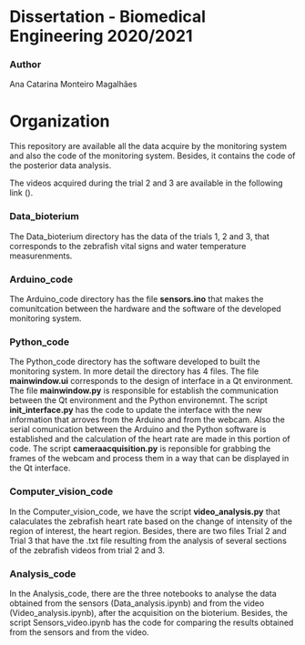 # Dissertation - Biomedical Engineering 2020/2021
### Author 
Ana Catarina Monteiro Magalhães

# Organization 
This repository are available all the data acquire by the monitoring system and also the code of the monitoring system. Besides, it contains the code of the posterior data analysis.

The videos acquired during the trial 2 and 3 are available in the following link ().

### Data_bioterium
The Data_bioterium directory has the data of the trials 1, 2 and 3, that corresponds to the zebrafish vital signs and water temperature measurenments. 

### Arduino_code
The Arduino_code directory has the file **sensors.ino** that makes the comunitcation between the hardware and the software of the developed monitoring system. 

### Python_code
The Python_code directory has the software developed to built the monitoring system. In more detail the directory has 4 files. 
The file **mainwindow.ui** corresponds to the design of interface in a Qt environment. 
The file **mainwindow.py** is responsible for establish the communication between the Qt environment and the Python environemnt.
The script **init_interface.py** has the code to update the interface with the new information that arroves from the Arduino and from the webcam. Also the serial comunication between the Arduino and the Python software is established and the calculation of the heart rate are made in this portion of code.
The script **cameraacquisition.py** is reponsible for grabbing the frames of the webcam and process them in a way that can be displayed in the Qt interface.

### Computer_vision_code
In the Computer_vision_code, we have the script **video_analysis.py** that calaculates the zebrafish heart rate based on the change of intensity of the region of interest, the heart region. 
Besides, there are two files Trial 2 and Trial 3 that have the .txt file resulting from the analysis of several sections of the zebrafish videos from trial 2 and 3.

### Analysis_code
In the Analysis_code, there are the three notebooks to analyse the data obtained from the sensors (Data_analysis.ipynb) and from the video (Video_analysis.ipynb), after the acquisition on the bioterium. Besides, the script Sensors_video.ipynb has the code for comparing the results obtained from the sensors and from the video. 
